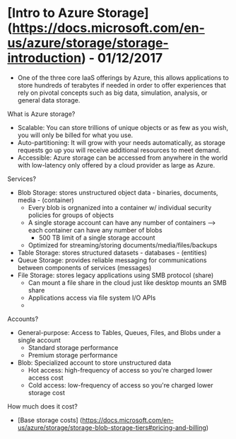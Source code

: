 # [Intro to Azure Storage] (https://docs.microsoft.com/en-us/azure/storage/storage-introduction) - 01/12/2017

* One of the three core IaaS offerings by Azure, this allows applications to store hundreds of terabytes if needed in order to offer experiences that rely on pivotal concepts such as big data, simulation, analysis, or general data storage.

What is Azure storage? <br>
* Scalable: You can store trillions of unique objects or as few as you wish, you will only be billed for what you use.
* Auto-partitioning: It will grow with your needs automatically, as storage requests go up you will receive additional resources to meet demand.
* Accessible: Azure storage can be accessed from anywhere in the world with low-latency only offered by a cloud provider as large as Azure.

Services? <br>
* Blob Storage: stores unstructured object data - binaries, documents, media - (container)
  * Every blob is orgnanized into a container w/ individual security policies for groups of objects
  * A single storage account can have any number of containers --> each container can have any number of blobs 
    * 500 TB limit of a single storage account
  * Optimized for streaming/storing documents/media/files/backups
* Table Storage: stores structured datasets - databases - (entities)
* Queue Storage: provides reliable messaging for communications between components of services (messages)
* File Storage: stores legacy applications using SMB protocol (share)
  * Can mount a file share in the cloud just like desktop mounts an SMB share
  * Applications access via file system I/O APIs
  * 

Accounts? <br>
* General-purpose: Access to Tables, Queues, Files, and Blobs under a single account 
  * Standard storage performance
  * Premium storage performance
* Blob: Specialized account to store unstructured data
  * Hot access: high-frequency of access so you're charged lower access cost
  * Cold access: low-frequency of access so you're charged lower storage cost

How much does it cost? <br>
* [Base storage costs] (https://docs.microsoft.com/en-us/azure/storage/storage-blob-storage-tiers#pricing-and-billing)